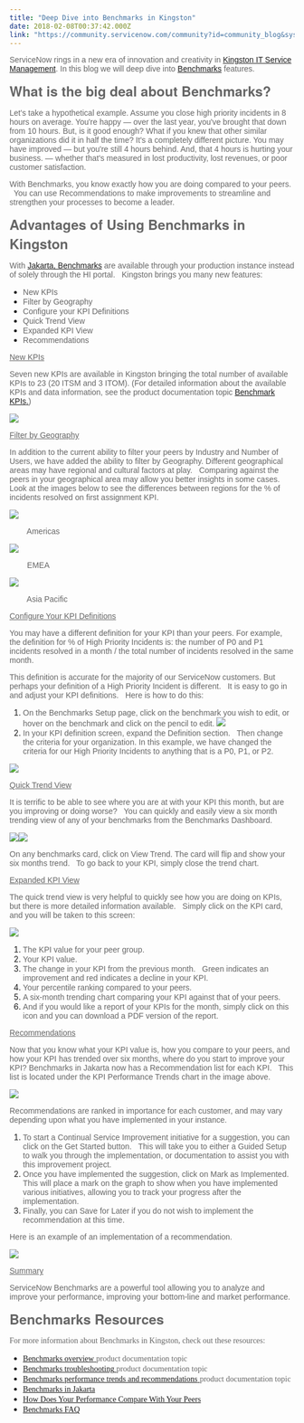 ```yaml
---
title: "Deep Dive into Benchmarks in Kingston"
date: 2018-02-08T00:37:42.000Z
link: "https://community.servicenow.com/community?id=community_blog&sys_id=e57d2269dbd0dbc01dcaf3231f96190b"
---
```

<p><span style="font-size: 10.5pt; font-family: 'Arial',sans-serif; color: #666666; background: white;">ServiceNow rings in a new era of innovation and creativity in <a title="" _jive_internal="true" href="/community?id=community_blog&sys_id=d10daaa5dbd0dbc01dcaf3231f96191e">Kingston IT Service Management</a>.</span><span style="font-size: 10.5pt; font-family: 'Arial',sans-serif; color: #666666;"> In this blog we will deep dive into </span><span style="font-size: 10.5pt; font-family: 'Arial',sans-serif; color: #3778c7;"><a title="" _jive_internal="true" href="https://docs.servicenow.com/bundle/jakarta-it-service-management/page/product/benchmarks/concept/c_BenchOverview.html#c_BenchOverview" target="_blank">Benchmarks</a> </span><span style="font-size: 10.5pt; font-family: 'Arial',sans-serif; color: #666666;">features.</span></p><p></p><p><span style="color: #666666; font-size: 18.0pt; font-family: 'Helvetica Neue',sans-serif;"><strong>What is the big deal about Benchmarks?</strong></span></p><p><span style="font-size: 10.5pt; font-family: 'Arial',sans-serif; color: #666666; background: white;">Let's take a hypothetical example. Assume you close high priority incidents in 8 hours on average. You're happy — over the last year, you've brought that down from 10 hours. But, is it good enough? What if you knew that other similar organizations did it in half the time? It's a completely different picture. You may have improved — but you're still 4 hours behind. And, that 4 hours is hurting your business. — whether that's measured in lost productivity, lost revenues, or poor customer satisfaction.</span></p><p></p><p><span style="font-size: 10.5pt; font-family: 'Arial',sans-serif; color: #666666; background: white;">With Benchmarks, you know exactly how you are doing compared to your peers.   You can use Recommendations to make improvements to streamline and strengthen your processes to become a leader.</span></p><p></p><p><span style="color: #666666; font-size: 18.0pt; font-family: 'Helvetica Neue',sans-serif;"><strong>Advantages of Using Benchmarks in Kingston</strong></span></p><p><span style="font-size: 10.5pt; font-family: 'Arial',sans-serif; color: #666666;">With </span><a _jive_internal="true" href="/community?id=community_blog&sys_id=6c4daee5dbd0dbc01dcaf3231f961942"><span style="font-size: 10.5pt; font-family: 'Arial',sans-serif;">Jakarta, Benchmarks</span></a><span style="font-size: 10.5pt; font-family: 'Arial',sans-serif; color: #666666;"> are available through your production instance instead of solely through the HI portal.   Kingston brings you many new features:</span></p><p></p><ul style="list-style-type: disc;"><li><span style="font-size: 10.5pt; font-family: 'Arial',sans-serif; color: #666666;">New KPIs</span></li><li><span style="font-size: 10.5pt; font-family: 'Arial',sans-serif; color: #666666;">Filter by Geography</span></li><li><span style="font-size: 10.5pt; font-family: 'Arial',sans-serif; color: #666666;">Configure your KPI Definitions</span></li><li><span style="font-size: 10.5pt; font-family: 'Arial',sans-serif; color: #666666;">Quick Trend View</span></li><li><span style="font-size: 10.5pt; font-family: 'Arial',sans-serif; color: #666666;">Expanded KPI View</span></li><li><span style="font-size: 10.5pt; font-family: 'Arial',sans-serif; color: #666666;">Recommendations</span></li></ul><p></p><p></p><p><span style="color: #666666; text-decoration: underline; font-size: 10.5pt; font-family: 'Arial',sans-serif;">New KPIs</span></p><p><span style="font-size: 10.5pt; font-family: 'Arial',sans-serif; color: #666666;">Seven new KPIs are available in Kingston bringing the total number of available KPIs to 23 (20 ITSM and 3 ITOM). (For detailed information about the available KPIs and data information, see the product documentation topic </span><a href="https://docs.servicenow.com/bundle/kingston-it-service-management/page/product/benchmarks/reference/r_Benchmarks.html"><span style="font-size: 10.5pt; font-family: 'Arial',sans-serif;">Benchmark KPIs</span><span style="font-size: 10.5pt; font-family: 'Arial',sans-serif;">.</span></a><span style="font-size: 10.5pt; font-family: 'Arial',sans-serif; color: #666666;">)</span></p><p><img   class="image-1 jive-image" src="a6bb488adb109fc03eb27a9e0f961927.iix" style="max-width: 975px; max-height: 478px;"/></p><p></p><p></p><p><span style="color: #666666; text-decoration: underline; font-size: 10.5pt; font-family: 'Arial',sans-serif;">Filter by Geography</span></p><p><span style="font-size: 10.5pt; font-family: 'Arial',sans-serif; color: #666666;">In addition to the current ability to filter your peers by Industry and Number of Users, we have added the ability to filter by Geography. Different geographical areas may have regional and cultural factors at play.   Comparing against the peers in your geographical area may allow you better insights in some cases.   Look at the images below to see the differences between regions for the % of incidents resolved on first assignment KPI.</span></p><p></p><p><img   class="image-2 jive-image" src="2d8ae7f9db581fc03eb27a9e0f9619e2.iix" style="max-width: 975px; max-height: 478px;"/></p><p><span style="font-size: 10.5pt; font-family: 'Arial',sans-serif; color: #666666;">         Americas</span></p><p></p><p><img   class="image-3 jive-image" src="e023d54edbd4130468c1fb651f961940.iix" style="max-width: 975px; max-height: 478px;"/></p><p><span style="font-size: 10.5pt; font-family: 'Arial',sans-serif; color: #666666;">         EMEA</span></p><p></p><p><span style="font-size: 10.5pt; font-family: 'Arial',sans-serif; color: #666666;"><img   class="jive-image image-4" src="2f4d2ccadb58d704ed6af3231f961923.iix" style="max-width: 975px; max-height: 478px;"/></span></p><p><span style="font-size: 10.5pt; font-family: 'Arial',sans-serif; color: #666666;">         Asia Pacific</span></p><p></p><p></p><p></p><p><span style="color: #666666; text-decoration: underline; font-size: 10.5pt; font-family: 'Arial',sans-serif;">Configure Your KPI Definitions</span></p><p><span style="font-size: 10.5pt; font-family: 'Arial',sans-serif; color: #666666;">You may have a different definition for your KPI than your peers. For example, the definition for % of High Priority Incidents is: the number of P0 and P1 incidents resolved in a month / the total number of incidents resolved in the same month.</span></p><p></p><p><span style="font-size: 10.5pt; font-family: 'Arial',sans-serif; color: #666666;">This definition is accurate for the majority of our ServiceNow customers. But perhaps your definition of a High Priority Incident is different.   It is easy to go in and adjust your KPI definitions.   Here is how to do this:</span></p><p></p><ol style="list-style-type: decimal;"><li><span style="font-size: 10.5pt; font-family: 'Arial',sans-serif; color: #666666;">On the Benchmarks Setup page, click on the benchmark you wish to edit, or hover on the benchmark and click on the pencil to edit. <img   class="image-5 jive-image" src="3a0e08c2db9c1344e9737a9e0f96197a.iix" style="max-width: 975px; max-height: 478px;"/></span></li><li><span style="font-size: 10.5pt; font-family: 'Arial',sans-serif; color: #666666;">In your KPI definition screen, expand the Definition section.   Then change the criteria for your organization. In this example, we have changed the criteria for our High Priority Incidents to anything that is a P0, P1, or P2. </span></li></ol><p><img   class="image-6 jive-image" src="6d98abf1dbd493041dcaf3231f9619dc.iix" style="max-width: 975px; max-height: 478px;"/></p><p></p><p></p><p></p><p><span style="color: #666666; text-decoration: underline; font-size: 10.5pt; font-family: 'Arial',sans-serif;">Quick Trend View</span></p><p><span style="font-size: 10.5pt; font-family: 'Arial',sans-serif; color: #666666;">It is terrific to be able to see where you are at with your KPI this month, but are you improving or doing worse?   You can quickly and easily view a six month trending view of any of your benchmarks from the Benchmarks Dashboard.</span></p><p><img   class="image-7 jive-image" src="97631d0edb10d7041dcaf3231f9619de.iix" style="max-width: 475px; max-height: 475px;"/><img   class="jive-image image-8" src="17f2b482db589304b322f4621f9619ca.iix" style="max-width: 475px; max-height: 475px;"/></p><p><span style="color: #666666; font-family: Arial, sans-serif; font-size: 10.5pt;">On any benchmarks card, click on View Trend. The card will flip and show your six months trend.   To go back to your KPI, simply close the trend chart.</span></p><p></p><p></p><p></p><p></p><p><span style="color: #666666; text-decoration: underline; font-size: 10.5pt; font-family: 'Arial',sans-serif;">Expanded KPI View</span></p><p><span style="font-size: 10.5pt; font-family: 'Arial',sans-serif; color: #666666;">The quick trend view is very helpful to quickly see how you are doing on KPIs, but there is more detailed information available.   Simply click on the KPI card, and you will be taken to this screen:</span></p><p><img   class="image-9 jive-image" src="7733d08edbd05304b322f4621f961921.iix" style="max-width: 975px; max-height: 478px;"/></p><ol style="list-style-type: decimal;"><li><span style="font-size: 10.5pt; font-family: 'Arial',sans-serif; color: #666666;">The KPI value for your peer group.</span></li><li><span style="font-size: 10.5pt; font-family: 'Arial',sans-serif; color: #666666;">Your KPI value.</span></li><li><span style="font-size: 10.5pt; font-family: 'Arial',sans-serif; color: #666666;">The change in your KPI from the previous month.   Green indicates an improvement and red indicates a decline in your KPI.</span></li><li><span style="font-size: 10.5pt; font-family: 'Arial',sans-serif; color: #666666;">Your percentile ranking compared to your peers.</span></li><li><span style="font-size: 10.5pt; font-family: 'Arial',sans-serif; color: #666666;">A six-month trending chart comparing your KPI against that of your peers.</span></li><li><span style="font-size: 10.5pt; font-family: 'Arial',sans-serif; color: #666666;">And if you would like a report of your KPIs for the month, simply click on this icon and you can download a PDF version of the report.</span></li></ol><p></p><p></p><p></p><p><span style="color: #666666; text-decoration: underline; font-size: 10.5pt; font-family: 'Arial',sans-serif;">Recommendations</span></p><p><span style="font-size: 10.5pt; font-family: 'Arial',sans-serif; color: #666666;">Now that you know what your KPI value is, how you compare to your peers, and how your KPI has trended over six months, where do you start to improve your KPI? Benchmarks in Jakarta now has a Recommendation list for each KPI.   This list is located under the KPI Performance Trends chart in the image above.</span></p><p><img   class="jive-image image-10" src="5cb4fbb9db105fc03eb27a9e0f96192c.iix" style="max-width: 975px; max-height: 478px;"/></p><p></p><p><span style="font-size: 10.5pt; font-family: 'Arial',sans-serif; color: #666666;">Recommendations are ranked in importance for each customer, and may vary depending upon what you have implemented in your instance.   </span></p><ol style="list-style-type: decimal;"><li><span style="font-size: 10.5pt; font-family: 'Arial',sans-serif; color: #666666;">To start a Continual Service Improvement initiative for a suggestion, you can click on the Get Started button.   This will take you to either a Guided Setup to walk you through the implementation, or documentation to assist you with this improvement project.   </span></li><li><span style="font-size: 10.5pt; font-family: 'Arial',sans-serif; color: #666666;">Once you have implemented the suggestion, click on Mark as Implemented.   This will place a mark on the graph to show when you have implemented various initiatives, allowing you to track your progress after the implementation.   </span></li><li><span style="font-size: 10.5pt; font-family: 'Arial',sans-serif; color: #666666;">Finally, you can Save for Later if you do not wish to implement the recommendation at this time.</span></li></ol><p></p><p><span style="font-size: 10.5pt; font-family: 'Arial',sans-serif; color: #666666;">Here is an example of an implementation of a recommendation.</span></p><p><span style="font-size: 10.5pt; font-family: 'Arial',sans-serif; color: #666666;"><img   class="image-11 jive-image" src="d2929142db9897049c9ffb651f96196d.iix" style="max-width: 975px; max-height: 478px;"/></span></p><p align="center" style="text-align: center;"></p><p></p><p></p><p><span style="color: #666666; text-decoration: underline; font-size: 10.5pt; font-family: 'Arial',sans-serif;">Summary</span></p><p><span style="font-size: 10.5pt; font-family: 'Arial',sans-serif; color: #666666;">ServiceNow Benchmarks are a powerful tool allowing you to analyze and improve your performance, improving your bottom-line and market performance.</span></p><p></p><p></p><p><span style="color: #666666; font-size: 18.0pt; font-family: 'Helvetica Neue',sans-serif;"><strong>Benchmarks Resources</strong></span></p><p><span style="font-size: 10.5pt; font-family: 'inherit',serif; color: #666666;">For more information about Benchmarks in Kingston, check out these resources:</span></p><ul style="list-style-type: disc;"><li><a href="https://docs.servicenow.com/bundle/kingston-it-service-management/page/product/benchmarks/concept/c_BenchOverview.html"><span style="font-size: 10.5pt; font-family: 'inherit',serif;">Benchmarks overview</span> </a><span style="font-size: 10.5pt; font-family: 'inherit',serif; color: #666666;">product documentation topic</span></li><li><a href="https://docs.servicenow.com/bundle/kingston-it-service-management/page/product/benchmarks/concept/c_BenchTroubleshooting.html"><span style="font-size: 10.5pt; font-family: 'inherit',serif;">Benchmarks troubleshooting</span> </a><span style="font-size: 10.5pt; font-family: 'inherit',serif; color: #666666;">product documentation topic</span></li><li><a href="https://docs.servicenow.com/bundle/kingston-it-service-management/page/product/benchmarks/concept/bench-kpi-trend-recommend.html"><span style="font-size: 10.5pt; font-family: 'inherit',serif;">Benchmarks performance trends and recommendations</span> </a><span style="font-size: 10.5pt; font-family: 'inherit',serif; color: #666666;">product documentation topic</span></li><li><span style="font-size: 10.5pt; font-family: 'inherit',serif; color: #666666;"><a title="" _jive_internal="true" href="/community?id=community_blog&sys_id=6c4daee5dbd0dbc01dcaf3231f961942">Benchmarks in Jakarta </a></span></li><li><a href="https://servicematters.servicenow.com/2017/05/01/performance-compare-peers-cloud-answers/"><span style="font-size: 10.5pt; font-family: 'inherit',serif;">How Does Your Performance Compare With Your Peers</span></a></li><li><span style="font-size: 10.5pt; font-family: 'inherit',serif; color: #3778c7;"><a title="" _jive_internal="true" href="/community?id=community_article&sys_id=057c22e1dbd0dbc01dcaf3231f9619b1">Benchmarks FAQ </a></span></li></ul>
